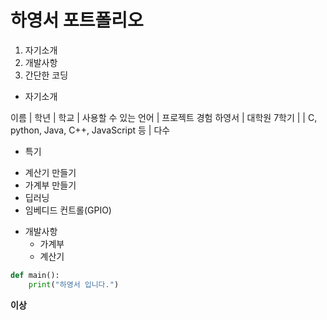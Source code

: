 # 하영서 포트폴리오

1. 자기소개
2. 개발사항
3. 간단한 코딩

* 자기소개

이름 | 학년 | 학교 | 사용할 수 있는 언어 | 프로젝트 경험
하영서 | 대학원 7학기 | | C, python, Java, C++, JavaScript 등 | 다수

* 특기
- 계산기 만들기
- 가계부 만들기
- 딥러닝
- 임베디드 컨트롤(GPIO)

* 개발사항
  * 가계부
  * 계산기

```python
def main():
	print("하영서 입니다.")
```

**이상**